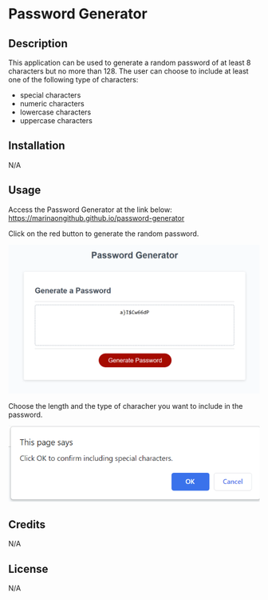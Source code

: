 # Password Generator

## Description

This application can be used to generate a random password of at least 8 characters but no more than 128. The user can choose to include at least one of the following type of characters:
- special characters
- numeric characters
- lowercase characters
- uppercase characters

## Installation

N/A

## Usage

Access the Password Generator at the link below:
https://marinaongithub.github.io/password-generator

Click on the red button to generate the random password.

![alt text](assets/screenshot-generator.png)

Choose the length and the type of characher you want to include in the password.

![alt text](assets/screenshot-confirm.png)


## Credits

N/A

## License

N/A

